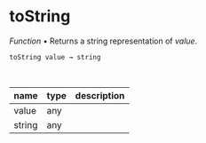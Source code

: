 # toString

_Function_ &bull; Returns a string representation of _value_.

<pre><code>toString value &rarr; string</code></pre>
<br>

| name | type | description |
|------|------|-------------|
|value|any||
|string|any||




